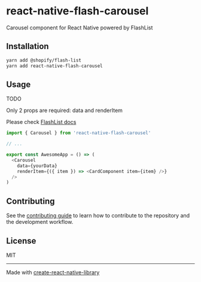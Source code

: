 # react-native-flash-carousel

Carousel component for React Native powered by FlashList

## Installation

```sh
yarn add @shopify/flash-list
yarn add react-native-flash-carousel
```

## Usage

TODO

Only 2 props are required: data and renderItem

Please check [FlashList docs](https://shopify.github.io/flash-list/docs/usage)

```js
import { Carousel } from 'react-native-flash-carousel'

// ...

export const AwesomeApp = () => (
  <Carousel
    data={yourData}
    renderItem={({ item }) => <CardComponent item={item} />}
  />
)
```

## Contributing

See the [contributing guide](CONTRIBUTING.md) to learn how to contribute to the repository and the development workflow.

## License

MIT

---

Made with [create-react-native-library](https://github.com/callstack/react-native-builder-bob)
